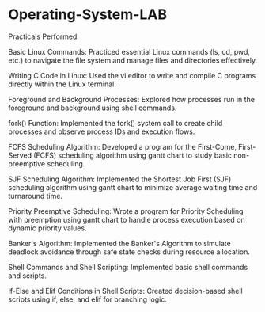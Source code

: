 # Operating-System-LAB
Practicals Performed

Basic Linux Commands: Practiced essential Linux commands (ls, cd, pwd, etc.) to navigate the file system and manage files and directories effectively.

Writing C Code in Linux: Used the vi editor to write and compile C programs directly within the Linux terminal.

Foreground and Background Processes: Explored how processes run in the foreground and background using shell commands.

fork() Function: Implemented the fork() system call to create child processes and observe process IDs and execution flows.

FCFS Scheduling Algorithm: Developed a program for the First-Come, First-Served (FCFS) scheduling algorithm using gantt chart to study basic non-preemptive scheduling.

SJF Scheduling Algorithm: Implemented the Shortest Job First (SJF) scheduling algorithm using gantt chart to minimize average waiting time and turnaround time.

Priority Preemptive Scheduling: Wrote a program for Priority Scheduling with preemption using gantt chart to handle process execution based on dynamic priority values.

Banker's Algorithm: Implemented the Banker's Algorithm to simulate deadlock avoidance through safe state checks during resource allocation.

Shell Commands and Shell Scripting: Implemented basic shell commands and scripts.

If-Else and Elif Conditions in Shell Scripts: Created decision-based shell scripts using if, else, and elif for branching logic.
